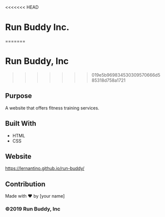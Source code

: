 <<<<<<< HEAD
# Run Buddy Inc.
=======
# Run Buddy, Inc
>>>>>>> 019e5b969834530309570666d585318d758a1721

## Purpose
A website that offers fitness training services. 

## Built With
* HTML
* CSS

## Website
https://lernantino.github.io/run-buddy/

## Contribution
Made with ❤️ by [your name]

### ©️2019 Run Buddy, Inc 
